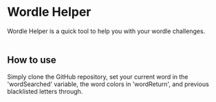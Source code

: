 # Wordle Helper

Wordle Helper is a quick tool to help you with your wordle challenges.
<br></br>

## How to use
Simply clone the GitHub repository, set your current word in the 'wordSearched' variable, the word colors in 'wordReturn', and previous blacklisted letters through.
